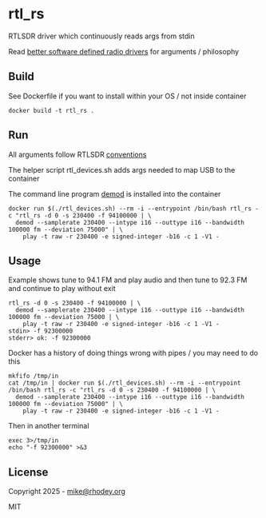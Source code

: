 # rtl_rs
RTLSDR driver which continuously reads args from stdin

Read [better software defined radio drivers](https://rhodey.org/blog/better-sdr-drivers) for arguments / philosophy

## Build
See Dockerfile if you want to install within your OS / not inside container
```
docker build -t rtl_rs .
```

## Run
All arguments follow RTLSDR [conventions](https://osmocom.org/projects/rtl-sdr/wiki/Rtl-sdr)

The helper script rtl_devices.sh adds args needed to map USB to the container

The command line program [demod](https://github.com/cubehub/demod) is installed into the container
```
docker run $(./rtl_devices.sh) --rm -i --entrypoint /bin/bash rtl_rs -c "rtl_rs -d 0 -s 230400 -f 94100000 | \
  demod --samplerate 230400 --intype i16 --outtype i16 --bandwidth 100000 fm --deviation 75000" | \
    play -t raw -r 230400 -e signed-integer -b16 -c 1 -V1 -
```

## Usage
Example shows tune to 94.1 FM and play audio and then tune to 92.3 FM and continue to play without exit
```
rtl_rs -d 0 -s 230400 -f 94100000 | \
  demod --samplerate 230400 --intype i16 --outtype i16 --bandwidth 100000 fm --deviation 75000 | \
    play -t raw -r 230400 -e signed-integer -b16 -c 1 -V1 -
stdin> -f 92300000
stderr> ok: -f 92300000
```

Docker has a history of doing things wrong with pipes / you may need to do this
```
mkfifo /tmp/in
cat /tmp/in | docker run $(./rtl_devices.sh) --rm -i --entrypoint /bin/bash rtl_rs -c "rtl_rs -d 0 -s 230400 -f 94100000 | \
  demod --samplerate 230400 --intype i16 --outtype i16 --bandwidth 100000 fm --deviation 75000" | \
    play -t raw -r 230400 -e signed-integer -b16 -c 1 -V1 -
```

Then in another terminal
```
exec 3>/tmp/in
echo "-f 92300000" >&3
```

## License
Copyright 2025 - mike@rhodey.org

MIT
